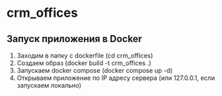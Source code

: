 # crm_offices

## Запуск приложения в Docker

1. Заходим в папку с dockerfile (cd crm_offices)
2. Создаем образ (docker build -t crm_offices .)
3. Запускаем docker compose (docker compose up -d)
4. Открываем приложение по IP адресу сервера (или 127.0.0.1, если запускаем локально)
